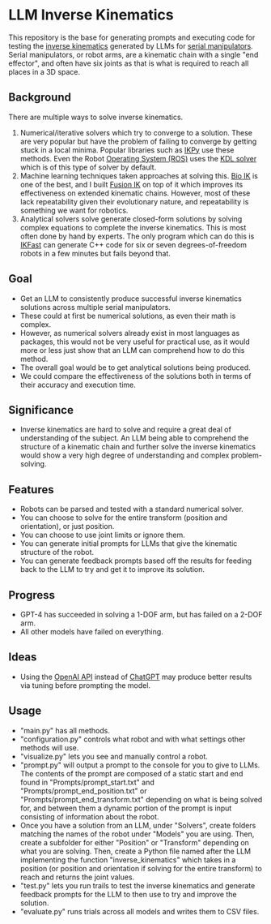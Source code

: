 # LLM Inverse Kinematics

This repository is the base for generating prompts and executing code for testing the [inverse kinematics](https://en.wikipedia.org/wiki/Inverse_kinematics "Inverse Kinematics Wikipedia") generated by LLMs for [serial manipulators](https://en.wikipedia.org/wiki/Serial_manipulator "Serial Manipulators Wikipedia"). Serial manipulators, or robot arms, are a kinematic chain with a single "end effector", and often have six joints as that is what is required to reach all places in a 3D space.

## Background

There are multiple ways to solve inverse kinematics.
1. Numerical/iterative solvers which try to converge to a solution. These are very popular but have the problem of failing to converge by getting stuck in a local minima. Popular libraries such as [IKPy](https://github.com/Phylliade/ikpy "IKPy") use these methods. Even the Robot [Operating System (ROS)](https://www.ros.org "ROS - Robot Operating System") uses the [KDL solver](https://wiki.ros.org/kdl "KDL Solver") which is of this type of solver by default.
2. Machine learning techniques taken approaches at solving this. [Bio IK](https://d-nb.info/1221720910/34 "Bio IK") is one of the best, and I built [Fusion IK](https://stevenrice.ca/fusion-ik "Fusion IK Demo") on top of it which improves its effectiveness on extended kinematic chains. However, most of these lack repeatability given their evolutionary nature, and repeatability is something we want for robotics.
3. Analytical solvers solve generate closed-form solutions by solving complex equations to complete the inverse kinematics. This is most often done by hand by experts. The only program which can do this is [IKFast](https://moveit.picknik.ai/main/doc/examples/ikfast/ikfast_tutorial.html "MoveIt IKFast") can generate C++ code for six or seven degrees-of-freedom robots in a few minutes but fails beyond that.

## Goal

- Get an LLM to consistently produce successful inverse kinematics solutions across multiple serial manipulators.
- These could at first be numerical solutions, as even their math is complex.
- However, as numerical solvers already exist in most languages as packages, this would not be very useful for practical use, as it would more or less just show that an LLM can comprehend how to do this method.
- The overall goal would be to get analytical solutions being produced.
- We could compare the effectiveness of the solutions both in terms of their accuracy and execution time.

## Significance

- Inverse kinematics are hard to solve and require a great deal of understanding of the subject. An LLM being able to comprehend the structure of a kinematic chain and further solve the inverse kinematics would show a very high degree of understanding and complex problem-solving.

## Features

- Robots can be parsed and tested with a standard numerical solver.
- You can choose to solve for the entire transform (position and orientation), or just position.
- You can choose to use joint limits or ignore them.
- You can generate initial prompts for LLMs that give the kinematic structure of the robot.
- You can generate feedback prompts based off the results for feeding back to the LLM to try and get it to improve its solution.

## Progress

- GPT-4 has succeeded in solving a 1-DOF arm, but has failed on a 2-DOF arm.
- All other models have failed on everything.

## Ideas

- Using the [OpenAI API](http://platform.openai.com, "OpenAI API") instead of [ChatGPT](http://chatgpt.com, "ChatGPT") may produce better results via tuning before prompting the model.

## Usage

- "main.py" has all methods.
- "configuration.py" controls what robot and with what settings other methods will use.
- "visualize.py" lets you see and manually control a robot.
- "prompt.py" will output a prompt to the console for you to give to LLMs. The contents of the prompt are composed of a static start and end found in "Prompts/prompt_start.txt" and "Prompts/prompt_end_position.txt" or "Prompts/prompt_end_transform.txt" depending on what is being solved for, and between them a dynamic portion of the prompt is input consisting of information about the robot.
- Once you have a solution from an LLM, under "Solvers", create folders matching the names of the robot under "Models" you are using. Then, create a subfolder for either "Position" or "Transform" depending on what you are solving. Then, create a Python file named after the LLM implementing the function "inverse_kinematics" which takes in a position (or position and orientation if solving for the entire transform) to reach and returns the joint values.
- "test.py" lets you run trails to test the inverse kinematics and generate feedback prompts for the LLM to then use to try and improve the solution.
- "evaluate.py" runs trials across all models and writes them to CSV files.